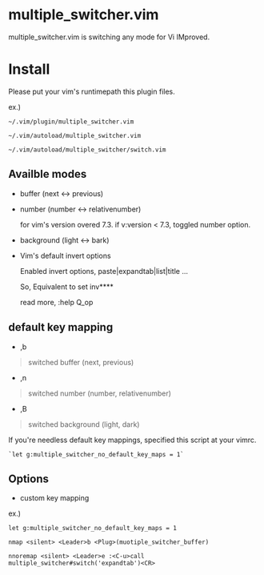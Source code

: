 # multiple_switcher.vim

multiple_switcher.vim is switching any mode for Vi IMproved.

# Install

Please put your vim's runtimepath this plugin files.

ex.)

    ~/.vim/plugin/multiple_switcher.vim

    ~/.vim/autoload/multiple_switcher.vim

    ~/.vim/autoload/multiple_switcher/switch.vim

## Availble modes

* buffer (next <-> previous)

* number (number <-> relativenumber)

    for vim's version overed 7.3.
    if v:version < 7.3, toggled number option.

* background (light <-> bark)

* Vim's default invert options

  Enabled invert options, paste|expandtab|list|title ...

  So, Equivalent to set inv****

  read more, :help Q_op

## default key mapping

* ,b

> switched buffer (next, previous)

* ,n

> switched number (number, relativenumber)

* ,B

> switched background (light, dark)

If you're needless default key mappings, specified this script at your vimrc.

    `let g:multiple_switcher_no_default_key_maps = 1`

## Options

* custom key mapping

ex.)

    let g:multiple_switcher_no_default_key_maps = 1

    nmap <silent> <Leader>b <Plug>(muotiple_switcher_buffer)

    nnoremap <silent> <Leader>e :<C-u>call multiple_switcher#switch('expandtab')<CR>

